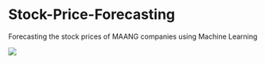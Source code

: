 # Stock-Price-Forecasting

Forecasting the stock prices of MAANG companies using Machine Learning 

![](https://miro.medium.com/v2/resize:fit:1400/1*2Yt3-zcGKc6MYuXCxgCL0A.jpeg)
